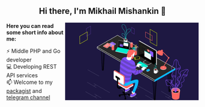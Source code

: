 <div>
  <h2 align="center">Hi there, I'm Mikhail Mishankin 👋</h2>

<img align="right" alt="Some gif" width="350" src="images/IMG_2591.gif" /> 

**Here you can read some short info about me:** 

⚡ Middle PHP and Go developer \
💻 Developing REST API services \
📫 Welcome to my [packagist](https://packagist.org/users/Mishanki/packages/)
and [telegram channel](https://t.me/Mishanki12)
</div>

<!--
**Mishanki/Mishanki** is a ✨ _special_ ✨ repository because its `README.md` (this file) appears on your GitHub profile.

Here are some ideas to get you started:

- 🔭 I’m currently working on ...
- 🌱 I’m currently learning ...
- 👯 I’m looking to collaborate on ...
- 🤔 I’m looking for help with ...
- 💬 Ask me about ...
- 📫 How to reach me: ...
- 😄 Pronouns: ...
- ⚡ Fun fact: ...
-->
